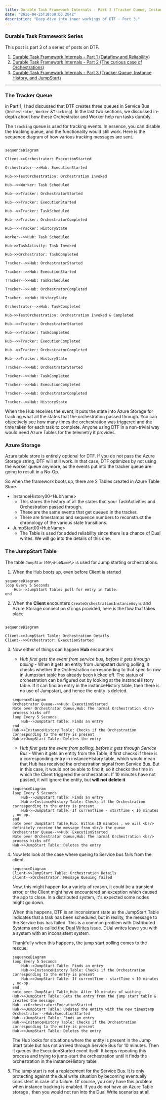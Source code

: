 ```yaml
---
title: Durable Task Framework Internals - Part 3 (Tracker Queue, Instance History, and JumpStart)
date: "2020-04-25T18:00:00.284Z"
description: "Deep-dive into inner workings of DTF - Part 3."
---
```

### Durable Task Framework Series
This post is part 3 of a series of posts on DTF.
1. [Durable Task Framework Internals - Part 1 (Dataflow and Reliability)](https://abhikmitra.github.io/blog/durable-task/)
2. [Durable Task Framework Internals - Part 2 (The curious case of Orchestrations)](https://abhikmitra.github.io/blog/durable-task-2/)
3. [Durable Task Framework Internals - Part 3 (Tracker Queue, Instance History, and JumpStart)](https://abhikmitra.github.io/blog/durable-task-3/)

---

### The Tracker Queue 
in Part 1, I had discussed that DTF creates three queues in Service Bus (`Orchestrator`, `Worker` &`Tracking`). In the last two sections, we discussed in-depth about how these Orchestrator and Worker help run tasks durably.

The `tracking` queue is used for tracking events. In essence, you can disable the tracking queue, and the functionality would still work. Here is the sequence diagram of how various tracking messages are sent.

```mermaid

sequenceDiagram

Client->>Orchestrator: ExecutionStarted

Orchestrator-->>Hub: ExecutionStarted

Hub->>TestOrchestration: Orchestration Invoked

Hub-->>Worker: Task Scheduled

Hub-->>Tracker: OrchestratorStarted

Hub-->>Tracker: ExecutionStarted

Hub-->>Tracker: TaskScheduled

Hub-->>Tracker: OrchestratorCompleted

Hub-->>Tracker: HistoryState

Worker-->>Hub: Task Scheduled

Hub->>TaskActivity: Task Invoked

Hub->>Orchestrator: TaskCompleted

Tracker-->>Hub: OrchestratorStarted

Tracker-->>Hub: ExecutionStarted

Tracker-->>Hub: TaskScheduled

Tracker-->>Hub: OrchestratorCompleted

Tracker-->>Hub: HistoryState

Orchestrator-->>Hub: TaskCompleted

Hub->>TestOrchestration: Orchestration Invoked & Completed

Hub-->>Tracker: OrchestratorStarted

Hub-->>Tracker: TaskCompleted

Hub-->>Tracker: ExecutionCompleted

Hub-->>Tracker: OrchestratorCompleted

Hub-->>Tracker: HistoryState

Tracker-->>Hub: OrchestratorStarted

Tracker-->>Hub: TaskCompleted

Tracker-->>Hub: ExecutionCompleted

Tracker-->>Hub: OrchestratorCompleted

Tracker-->>Hub: HistoryState

```

When the Hub receives the event, it puts the state into Azure Storage for tracking what all the states that the orchestration passed through. You can objectively see how many times the orchestration was triggered and the time taken for each task to complete. Anyone using DTF in a non-trivial way would need Azure Tables for the telemetry it provides.

### Azure Storage

Azure table store is entirely optional for DTF. If you do not pass the Azure Storage string, DTF will still work. In that case, DTF optimizes by not using the worker queue anymore, as the events put into the tracker queue are going to result in a No-Op.

So when the framework boots up, there are 2 Tables created in Azure Table Store.
- InstanceHistory00\<HubName\>
    - This stores the history of all the states that your TaskActivities and Orchestration passed through.
    - These are the same events that get queued in the tracker.
    - There are timestamps and sequence numbers to reconstruct the chronology of the various state transitions.
- JumpStart00\<HubName\>
    - The Table is used for added reliability since there is a chance of Dual writes. We will go into the details of this one.

### The JumpStart Table

The table `JumpStart00\<HubName\>` is used for Jump starting orchestrations.
1. When the Hub boots up, even before Client is started

```mermaid
sequenceDiagram
loop Every 5 Seconds
    Hub-->JumpStart Table: poll for entry in Table.
end
```

2. When the **Client** encounters `CreateOrchestrationInstanceAsync` and Azure Storage connection strings provided, here is the flow that takes place

```mermaid

sequenceDiagram

Client->>JumpStart Table: Orchestration Details
Client-->>Orchestrator: ExecutionStarted
```
3. Now either of things can happen **Hub** encounters 
    - *Hub first gets the event from service bus, before it gets through polling* -  When it gets an entity from Jumpstart during polling, it checks whether the Orchestration corresponding to that specific row in Jumpstart table has already been kicked off. The status of orchestration can be figured out by looking at the instanceHistory table. If it can find an entry in the instanceHistory table, then there is no use of Jumpstart, and hence the entity is deleted.

    ```mermaid
    sequenceDiagram
    Orchestrator Queue-->>Hub: ExecutionStarted
    Note over Orchestrator Queue,Hub: The normal Orchestration <br/> process kicks off
    loop Every 5 Seconds
        Hub-->JumpStart Table: Finds an entry
    end
    Hub->>InstanceHistory Table: Checks if the Orchestration corresponding to the entry is present
    Hub->>JumpStart Table: Deletes the entry
    ```  
    - *Hub first gets the event from polling, before it gets through Service Bus* - When it gets an entity from the Table, it first checks if there is a corresponding entry in instanceHistory table, which would mean that Hub has received the orchestration signal from Service Bus. But in this case, it would not be able to find it, so it checks the time in which the Client triggered the orchestration. If 10 minutes have not passed, it will ignore the entity, but **will not delete it**

    ```mermaid
    sequenceDiagram
    loop Every 5 Seconds
        Hub-->JumpStart Table: Finds an entry
        Hub->>InstanceHistory Table: Checks if the Orchestration corresponding to the entry is present
        Hub->>JumpStart Table: If currentTime - startTime < 10 minutes , no op.
    end
    note over JumpStart Table,Hub: Within 10 minutes , we will <br/> definitely receive the message from <br/> the queue
    Orchestrator Queue-->>Hub: ExecutionStarted
    Note over Orchestrator Queue,Hub: The normal Orchestration <br/> process kicks off
    Hub->>JumpStart Table: Deletes the entry
    ```  
4. Now lets look at the case where queing to Service bus fails from the client.

    ```mermaid
    sequenceDiagram
    Client->>JumpStart Table: Orchestration Details
    Client--xOrchestrator: Message Queuing failed 
    ```
    Now, this might happen for a variety of reason, it could be a transient error, or the Client might have encountered an exception which caused the app to close. In a distributed system, it's expected some nodes might go down.

    When this happens, DTF is an inconsistent state as the JumpStart Table indicates that a task has been scheduled, but in reality, the message to the Service bus has failed. This is a common problem with Distributed Systems and is called the [Dual Writes](https://thoughts-on-java.org/dual-writes/) issue. DUal writes leave you with a system with an inconsistent system.

    Thankfully when this happens, the jump start polling comes to the rescue.
    
    ```mermaid
    sequenceDiagram
    loop Every 5 Seconds
        Hub-->JumpStart Table: Finds an entry
        Hub->>InstanceHistory Table: Checks if the Orchestration corresponding to the entry is present
        Hub->>JumpStart Table: If currentTime - startTime < 10 minutes , no-op.
    end
    note over JumpStart Table,Hub: After 10 minutes of waiting
    Hub->>JumpStart Table: Gets the entry from the jump start table & creates the message
    Hub-->>Orchestrator:ExecutionStarted
    Hub->>JumpStart Table: Updates the entity with the new timestamp
    Orchestrator-->Hub:ExecutionStarted
    Hub-->JumpStart Table: Finds an entry
    Hub->>InstanceHistory Table: Checks if the Orchestration corresponding to the entry is present
    Hub->>JumpStart Table: Deletes the entry
    ```  
    The Hub looks for situations where the entity is present in the Jump Start table but has not arrived through Service Bus for 10 minutes. Then it queues the ExecutionStarted event itself. It keeps repeating this process and trying to jump-start the orchestration until it finds the orchestration in the instanceHistory table
5. The jump start is not a replacement for the Service Bus. It is only protecting against the dual write situation by becoming eventually consistent in case of a failure. Of course, you only have this problem when instance tracking is enabled. If you do not have an Azure Table storage , then you would not run into the Dual Write scenarios at all.